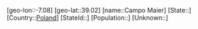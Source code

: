 ﻿---
location: [39.02,-7.08]
type: City
tags:
- geo/City


SpocWebEntityId: 29463
isDeleted: false
confidential: public

---
[geo-lon::-7.08]
[geo-lat::39.02]
[name::Campo Maier]
[State::]
[Country::[Poland](geo/Continent/Europe/Poland.md)]
[StateId::]
[Population::]
[Unknown::]

